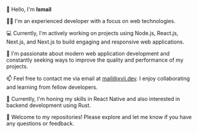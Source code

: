 
👋 Hello, I'm **Ismail**

👨‍💻 I'm an experienced developer with a focus on web technologies.

💻 Currently, I'm actively working on projects using Node.js, React.js, Next.js, and Next.js to build engaging and responsive web applications.

🚀 I'm passionate about modern web application development and constantly seeking ways to improve the quality and performance of my projects.


📫 Feel free to contact me via email at mail@xvii.dev. I enjoy collaborating and learning from fellow developers.

🌱 Currently, I'm honing my skills in React Native and also interested in backend development using Rust.

🎉 Welcome to my repositories! Please explore and let me know if you have any questions or feedback.

